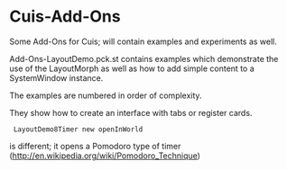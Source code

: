 Cuis-Add-Ons
============

Some Add-Ons for Cuis; will contain examples and experiments as well.

Add-Ons-LayoutDemo.pck.st contains examples which demonstrate the use of the LayoutMorph as well as how to add simple content to a SystemWindow instance.

The examples are numbered in order of complexity.

They show how to create an interface with tabs or register cards.


     LayoutDemo8Timer new openInWorld

is different; it opens a Pomodoro type of timer  (http://en.wikipedia.org/wiki/Pomodoro_Technique)

